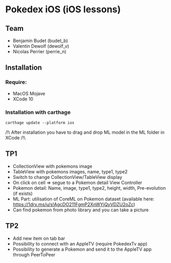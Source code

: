 # Pokedex iOS (iOS lessons)

## Team

- Benjamin Budet (budet_b)
- Valentin Dewolf (dewolf_v)
- Nicolas Perrier (perrie_n)

## Installation

### Require:
- MacOS Mojave
- XCode 10

### Installation with carthage

`carthage update --platform ios`

/!\ After installation you have to drag and drop ML model in the ML folder in XCode /!\

## TP1
- CollectionView with pokemons image
- TableView with pokemons images, name, type1, type2
- Switch to change CollectionView/TableView display
- On click on cell => segue to a Pokemon detail View Controller
- Pokemon detail: Name, image, type1, type2, height, width, Pre-evolution (if exists)
- ML Part: utilisation of CoreML on Pokemon dataset (available here: https://1drv.ms/u/s!AgcDO211FgmP2XnWYjQyVDZU2oZc)
- Can find pokemon from photo library and you can take a picture

## TP2
- Add new item on tab bar
- Possibility to connect with an AppleTV (require PokedexTv app)
- Possibility to generate a Pokemon and send it to the AppleTV app through PeerToPeer
